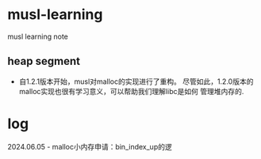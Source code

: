 # musl-learning
musl learning note

## heap segment
- 自1.2.1版本开始，musl对malloc的实现进行了重构。
尽管如此，1.2.0版本的malloc实现也很有学习意义，可以帮助我们理解libc是如何
管理堆内存的.

# log
2024.06.05 - malloc小内存申请：bin_index_up的逻

